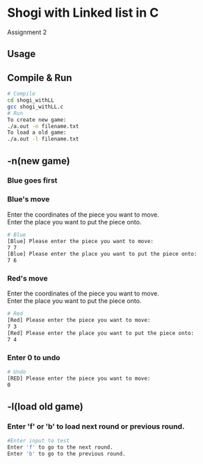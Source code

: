 # Shogi with Linked list in C
Assignment 2

## Usage

## Compile & Run
```sh
# Compile
cd shogi_withLL
gcc shogi_withLL.c
# Run
To create new game:
./a.out -n filename.txt
To load a old game:
./a.out -l filename.txt
```

## -n(new game)

### Blue goes first

### Blue's move
Enter the coordinates of the piece you want to move.  
Enter the place you want to put the piece onto.

```sh
# Blue
[Blue] Please enter the piece you want to move:
7 7
[Blue] Please enter the place you want to put the piece onto:
7 6
```

### Red's move

Enter the coordinates of the piece you want to move.  
Enter the place you want to put the piece onto.

```sh
# Red
[Red] Please enter the piece you want to move:
7 3
[Red] Please enter the place you want to put the piece onto:
7 4
```

### Enter 0 to undo
```sh
# Undo
[RED] Please enter the piece you want to move:
0
```

## -l(load old game)

### Enter 'f' or 'b' to load next round or previous round.
```sh
#Enter input to test
Enter 'f' to go to the next round.
Enter 'b' to go to the previous round.
```


